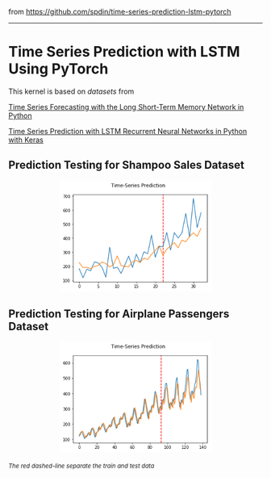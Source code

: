 from https://github.com/spdin/time-series-prediction-lstm-pytorch

---

# Time Series Prediction with LSTM Using PyTorch

This kernel is based on *datasets* from

[Time Series Forecasting with the Long Short-Term Memory Network in Python](https://machinelearningmastery.com/time-series-forecasting-long-short-term-memory-network-python/)

[Time Series Prediction with LSTM Recurrent Neural Networks in Python with Keras](https://machinelearningmastery.com/time-series-prediction-lstm-recurrent-neural-networks-python-keras/)

## Prediction Testing for Shampoo Sales Dataset
<p align="center">
<img src="img/img1.png" width="300px" />
</p>

## Prediction Testing for Airplane Passengers Dataset
<p align="center">
<img src="img/img2.png" width="300px" />
</p>

<small><i>The red dashed-line separate the train and test data</i></small>
